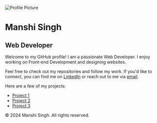 <!DOCTYPE html>
<html lang="en">
<head>
    <meta charset="UTF-8">
    <meta name="viewport" content="width=device-width, initial-scale=1.0">
  
</head>
  <body>
        <div class="container">
             <img src="https://res.cloudinary.com/practicaldev/image/fetch/s--O0u1bNHs--/c_limit%2Cf_auto%2Cfl_progressive%2Cq_66%2Cw_880/https://miro.medium.com/max/1400/0*PXf5ge7QCN9Ga_CL.gif" alt="Profile Picture" class="profile-img">
                <div class="profile-info">
                            <h1>Manshi Singh</h1>
                            <h2>Web Developer </h2>
                            <p>Welcome to my GitHub profile! I am a passionate Web Developer. I enjoy working on Front-end Development and designing websites.</p>
                            <p>Feel free to check out my repositories and follow my work. If you'd like to connect, you can find me on <a href="https://linkedin.com/in/YOUR_LINKEDIN_PROFILE" target="_blank">LinkedIn</a> or reach out to me via <a href="manshisingh071@gmail.com">email</a>.</p>
                            <p>Here are a few of my projects:</p>
                            <ul>
                                <li><a href="https://github.com/YOUR_GITHUB_USERNAME/REPOSITORY_NAME" target="_blank">Project 1</a></li>
                                <li><a href="https://github.com/YOUR_GITHUB_USERNAME/REPOSITORY_NAME" target="_blank">Project 2</a></li>
                                <li><a href="https://github.com/YOUR_GITHUB_USERNAME/REPOSITORY_NAME" target="_blank">Project 3</a></li>
                            </ul>
                        </div>
                    </div>
                    <div class="footer">
                        <p>&copy; 2024 Manshi Singh. All rights reserved.</p>
                    </div>
                </body>
                </html>
